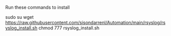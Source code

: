 Run these commands to install

sudo su
wget https://raw.githubusercontent.com/sisondarrenl/Automation/main/rsyslog/rsyslog_install.sh
chmod 777 rsyslog_install.sh
